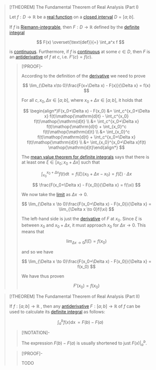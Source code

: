 >[!THEOREM] The Fundamental Theorem of Real Analysis (Part I)
>
>Let $f: D \to \mathbb{R}$ be a [real function](../Real%20Functions.md) on a [closed interval](../../../../Set%20Theory/Ordering/Intervals.md) $D = [a;b]$.
>
>If $f$ is [Riemann-integrable](Definite%20Integrals.md), then $F: D \to \mathbb{R}$ defined by the [definite integral](Definite%20Integrals.md)
>
>$$
>F(x) \overset{\text{def}}{=} \int_a^x f
>$$
>
>is [continuous](../Continuity.md). Furthermore, if $f$ is [continuous](../Continuity.md) at some $c \in D$, then $F$ is an [antiderivative](Antiderivatives.md) of $f$ at $c$, i.e. $F'(c) = f(c)$.
>
>>[!PROOF]-
>>
>>According to the definition of the [derivative](../Parity.md) we need to prove
>>
>>$$
>>\lim_{\Delta x\to 0}\frac{F(x+\Delta x) - F(x)}{\Delta x} = f(x)
>>$$
>>
>> 
>>For all $c, x_0,\Delta x \in [a;b]$, where $x_0+\Delta x \in [a;b]$, it holds that
>>
>>$$
>>\begin{align*}F(x_0+\Delta x) - F(x_0) &= \int_c^{x_0+\Delta x} f(t)\mathop{\mathrm{d}t} - \int_c^{x_0} f(t)\mathop{\mathrm{d}t} \\ &= \int_c^{x_0+\Delta x} f(t)\mathop{\mathrm{d}t} + \int_{x_0}^c f(t)\mathop{\mathrm{d}t} \\ &= \int_{x_0}^c f(t)\mathop{\mathrm{d}t} + \int_c^{x_0+\Delta x} f(t)\mathop{\mathrm{d}t} \\ &= \int_{x_0}^{x_0+\Delta x}f(t) \mathop{\mathrm{d}t}\end{align*}
>>$$
>> 
>>The [mean value theorem for definite integrals](Definite%20Integrals.md) says that there is at least one $\xi \in[x_0;x_0+\Delta x]$ such that
>>
>>$$
>>\int_{x_0}^{x_0+\Delta x}f(t) \mathop{\mathrm{d}t} = f(\xi)(x_0 + \Delta x - x_0) = f(\xi)\cdot\Delta x
>>$$
>>
>>$$
>>\frac{F(x_0+\Delta x) - F(x_0)}{\Delta x} = f(\xi)
>>$$
>>
>>We now take the [limit](../Limits/index.md) as $\Delta x \to 0$.
>>
>>$$
>>\lim_{\Delta x \to 0}\frac{F(x_0+\Delta x) - F(x_0)}{\Delta x} = \lim_{\Delta x \to 0}f(\xi)
>>$$
>>
>>The left-hand side is just the [derivative](../Differentiation/Derivatives.md) of $F$ at $x_0$. Since $\xi$ is between $x_0$ and $x_0 + \Delta x$, it must approach $x_0$ for $\Delta x \to 0$. This means that
>>
>>$$
>>\lim_{\Delta x\to 0}f(\xi) = f(x_0)
>>$$
>>
>>and so we have
>>
>>$$
>>\lim_{\Delta x \to 0}\frac{F(x_0+\Delta x) - F(x_0)}{\Delta x} = f(x_0)
>>$$
>>
>>We have thus proven
>>
>>$$
>>F'(x_0) = f(x_0)
>>$$
>>
>

>[!THEOREM] The Fundamental Theorem of Real Analysis (Part II)
>
>If $f: [a;b] \to \mathbb{R}$ , then any [antiderivative](Antiderivatives.md) $F:[a;b] \to \mathbb{R}$ of $f$ can be used to calculate its [definite integral](Definite%20Integrals.md) as follows:
>
>$$
>\int_a^b f(x) \mathop{\mathrm{d}x} = F(b) - F(a)
>$$
>
>>[!NOTATION]-
>>
>>The expression $F(b) - F(a)$ is usually shortened to just $F(x)\big|_a^b$.
>
>>[!PROOF]-
>>
>>TODO
>>
>
